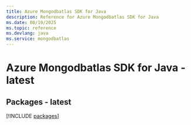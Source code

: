 ```yaml
---
title: Azure Mongodbatlas SDK for Java
description: Reference for Azure Mongodbatlas SDK for Java
ms.date: 08/19/2025
ms.topic: reference
ms.devlang: java
ms.service: mongodbatlas
---
```

# Azure Mongodbatlas SDK for Java - latest
## Packages - latest
[!INCLUDE [packages](mongodbatlas-index.md)]
